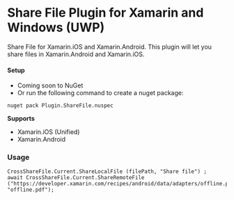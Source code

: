 # Share File Plugin for Xamarin and Windows (UWP)

Share File for Xamarin.iOS and Xamarin.Android. This plugin will let you share files in Xamarin.Android and Xamarin.iOS. 

#### Setup
* Coming soon to NuGet
* Or run the following command to create a nuget package:
```
nuget pack Plugin.ShareFile.nuspec
```

**Supports**
* Xamarin.iOS (Unified)
* Xamarin.Android

### Usage

```
CrossShareFile.Current.ShareLocalFile (filePath, "Share file") ;
await CrossShareFile.Current.ShareRemoteFile ("https://developer.xamarin.com/recipes/android/data/adapters/offline.pdf", "offline.pdf");
```
